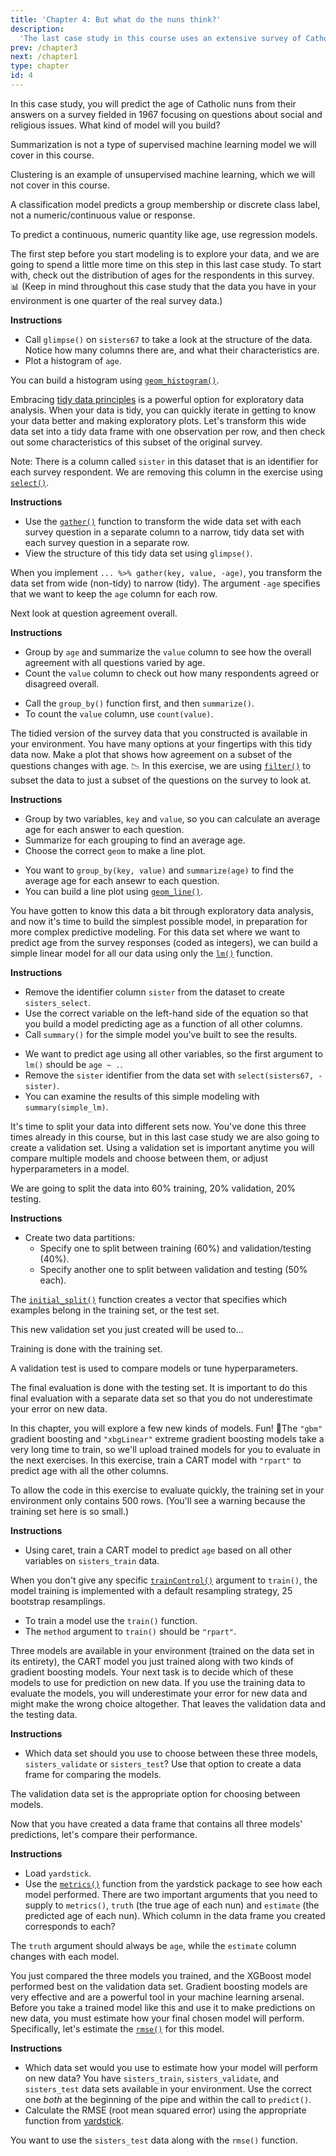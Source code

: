 ```yaml
---
title: 'Chapter 4: But what do the nuns think?'
description:
  'The last case study in this course uses an extensive survey of Catholic nuns fielded in 1967 to once more put your practical machine learning skills to use. You will predict the age of these religious women from their responses about their beliefs and attitudes.'
prev: /chapter3
next: /chapter1
type: chapter
id: 4
---
```


<exercise id="1" title="Surveying Catholic sisters in 1967" type="slides">

<slides source="chapter4_01">
</slides>

</exercise>

<exercise id="2" title="Choosing an appropriate model">

In this case study, you will predict the age of Catholic nuns from their answers on a survey fielded in 1967 focusing on questions about social and religious issues. What kind of model will you build?

<choice>
<opt text="Summarization">

Summarization is not a type of supervised machine learning model we will cover in this course.

</opt>

<opt text="Clustering">

Clustering is an example of unsupervised machine learning, which we will not cover in this course.

</opt>

<opt text="Classification">

A classification model predicts a group membership or discrete class label, not a numeric/continuous value or response.

</opt>

<opt text="Regression" correct="true">

To predict a continuous, numeric quantity like age, use regression models.

</opt>
</choice>

</exercise>

<exercise id="3" title="Visualizing the age distribution">

The first step before you start modeling is to explore your data, and we are going to spend a little more time on this step in this last case study. To start with, check out the distribution of ages for the respondents in this survey. 📊 (Keep in mind throughout this case study that the data you have in your environment is one quarter of the real survey data.)

**Instructions**

- Call `glimpse()` on `sisters67` to take a look at the structure of the data. Notice how many columns there are, and what their characteristics are.
- Plot a histogram of `age`.

<codeblock id="04_03">

You can build a histogram using [`geom_histogram()`](https://ggplot2.tidyverse.org/reference/geom_histogram.html).

</codeblock>

</exercise>

<exercise id="4" title="Tidying the survey data">

Embracing [tidy data principles](https://tidyverse.tidyverse.org/articles/manifesto.html) is a powerful option for exploratory data analysis. When your data is tidy, you can quickly iterate in getting to know your data better and making exploratory plots. Let's transform this wide data set into a tidy data frame with one observation per row, and then check out some characteristics of this subset of the original survey.

Note: There is a column called `sister` in this dataset that is an identifier for each survey respondent. We are removing this column in the exercise using [`select()`](https://dplyr.tidyverse.org/reference/select.html).

**Instructions**

- Use the [`gather()`](https://tidyr.tidyverse.org/reference/gather.html) function to transform the wide data set with each survey question in a separate column to a narrow, tidy data set with each survey question in a separate row.
- View the structure of this tidy data set using `glimpse()`.

<codeblock id="04_04_1">

When you implement `... %>% gather(key, value, -age)`, you transform the data set from wide (non-tidy) to narrow (tidy). The argument `-age` specifies that we want to keep the `age` column for each row.

</codeblock>

Next look at question agreement overall.

**Instructions**

- Group by `age` and summarize the `value` column to see how the overall agreement with all questions varied by age.
- Count the `value` column to check out how many respondents agreed or disagreed overall.

<codeblock id="04_04_2">

- Call the `group_by()` function first, and then `summarize()`. 
- To count the `value` column, use `count(value)`.

</codeblock>

</exercise>

<exercise id="5" title="Exploratory data analysis with tidy data" type="slides">

<slides source="chapter4_05">
</slides>

</exercise>

<exercise id="6" title="Visualizing agreement with age">

The tidied version of the survey data that you constructed is available in your environment. You have many options at your fingertips with this tidy data now. Make a plot that shows how agreement on a subset of the questions changes with age.
 📉
In this exercise, we are using [`filter()`](https://dplyr.tidyverse.org/reference/filter.html) to subset the data to just a subset of the questions on the survey to look at.

**Instructions**

- Group by two variables, `key` and `value`, so you can calculate an average age for each answer to each question.
- Summarize for each grouping to find an average age.
- Choose the correct `geom` to make a line plot.

<codeblock id="04_06">

- You want to `group_by(key, value)` and `summarize(age)` to find the average age for each ansewr to each question.
- You can build a line plot using [`geom_line()`](https://ggplot2.tidyverse.org/reference/geom_path.html).

</codeblock>

</exercise>

<exercise id="7" title="Building a simple linear model">

You have gotten to know this data a bit through exploratory data analysis, and now it's time to build the simplest possible model, in preparation for more complex predictive modeling. For this data set where we want to predict age from the survey responses (coded as integers), we can build a simple linear model for all our data using only the [`lm()`](https://stat.ethz.ch/R-manual/R-devel/library/stats/html/lm.html) function.

**Instructions**

- Remove the identifier column `sister` from the dataset to create `sisters_select`. 
- Use the correct variable on the left-hand side of the equation so that you build a model predicting age as a function of all other columns. 
- Call `summary()` for the simple model you've built to see the results.

<codeblock id="04_07">

- We want to predict age using all other variables, so the first argument to `lm()` should be `age ~ .`.
- Remove the `sister` identifier from the data set with `select(sisters67, -sister)`.
- You can examine the results of this simple modeling with `summary(simple_lm)`.

</codeblock>

</exercise>

<exercise id="8" title="Training, validation, and testing data">

It's time to split your data into different sets now. You've done this three times already in this course, but in this last case study we are also going to create a validation set. Using a validation set is important anytime you will compare multiple models and choose between them, or adjust hyperparameters in a model. 

We are going to split the data into 60% training, 20% validation, 20% testing.

**Instructions**

- Create two data partitions: 
    - Specify one to split between training (60%) and validation/testing (40%).
    - Specify another one to split between validation and testing (50% each).

<codeblock id="04_08">

The [`initial_split()`](https://tidymodels.github.io/rsample/reference/initial_split.html) function creates a vector that specifies which examples belong in the training set, or the test set.

</codeblock>

</exercise>

<exercise id="9" title="Using your validation set">

This new validation set you just created will be used to...

<choice>
<opt text="train your models.">

Training is done with the training set.

</opt>

<opt text="compare models you have trained and choose which one to use." correct="true">

A validation test is used to compare models or tune hyperparameters.

</opt>

<opt text="do the final evaluation step where you estimate the performance of your model on new data.">

The final evaluation is done with the testing set. It is important to do this final evaluation with a separate data set so that you do not underestimate your error on new data.

</opt>
</choice>

</exercise>

<exercise id="10" title="Predicting age with supervised machine learning" type="slides">

<slides source="chapter4_10">
</slides>

</exercise>

<exercise id="11" title="Training, validation, and testing data">

In this chapter, you will explore a few new kinds of models. Fun! 💃The `"gbm"` gradient boosting and `"xbgLinear"` extreme gradient boosting models take a very long time to train, so we'll upload trained models for you to evaluate in the next exercises. In this exercise, train a CART model with `"rpart"` to predict age with all the other columns.

To allow the code in this exercise to evaluate quickly, the training set in your environment only contains 500 rows. (You'll see a warning because the training set here is so small.)

**Instructions**

- Using caret, train a CART model to predict `age` based on all other variables on `sisters_train` data. 

When you don't give any specific [`trainControl()`](https://topepo.github.io/caret/model-training-and-tuning.html#basic-parameter-tuning) argument to `train()`, the model training is implemented with a default resampling strategy, 25 bootstrap resamplings.

<codeblock id="04_11">

- To train a model use the `train()` function. 
- The `method` argument to `train()` should be `"rpart"`.

</codeblock>

</exercise>

<exercise id="12" title="Making predictions">

Three models are available in your environment (trained on the data set in its entirety), the CART model you just trained along with two kinds of gradient boosting models. Your next task is to decide which of these models to use for prediction on new data. If you use the training data to evaluate the models, you will underestimate your error for new data and might make the wrong choice altogether. That leaves the validation data and the testing data.

**Instructions**

- Which data set should you use to choose between these three models, `sisters_validate` or `sisters_test`? Use that option to create a data frame for comparing the models.

<codeblock id="04_12">

The validation data set is the appropriate option for choosing between models.

</codeblock>

</exercise>

<exercise id="13" title="Choosing between models">

Now that you have created a data frame that contains all three models' predictions, let's compare their performance.

**Instructions**

- Load `yardstick`. 
- Use the [`metrics()`](https://tidymodels.github.io/yardstick/reference/metrics.html) function from the yardstick package to see how each model performed. There are two important arguments that you need to supply to `metrics()`, `truth` (the true age of each nun) and `estimate` (the predicted age of each nun). Which column in the data frame you created corresponds to each?

<codeblock id="04_13">

The `truth` argument should always be `age`, while the `estimate` column changes with each model.

</codeblock>

</exercise>

<exercise id="14" title="Estimating uncertainty for new data">

You just compared the three models you trained, and the XGBoost model performed best on the validation data set. Gradient boosting models are very effective and are a powerful tool in your machine learning arsenal. Before you take a trained model like this and use it to make predictions on new data, you must estimate how your final chosen model will perform. Specifically, let's estimate the [`rmse()`](https://tidymodels.github.io/yardstick/reference/rmse.html) for this model.

**Instructions**

- Which data set would you use to estimate how your model will perform on new data? You have `sisters_train`, `sisters_validate`, and `sisters_test` data sets available in your environment. Use the correct one *both* at the beginning of the pipe and within the call to `predict()`.
- Calculate the RMSE (root mean squared error) using the appropriate function from [yardstick](https://tidymodels.github.io/yardstick/).

<codeblock id="04_14">

You want to use the `sisters_test` data along with the `rmse()` function.

</codeblock>

</exercise>

<exercise id="15" title="Wrapping up" type="slides">

<slides source="chapter4_15">
</slides>

</exercise>
